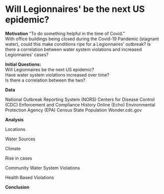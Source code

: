 # Will Legionnaires' be the next US epidemic?

**Motivation**
“To do something helpful in the time of Covid.”     
With office buildings being closed during the Covid-19 Pandemic (stagnant water), could this make conditions ripe for a Legionnaires' outbreak?  Is there a correlation between water system violations and increased Legionnaires' cases?

**Initial Questions:**  
Will Legionnaires be the next US epidemic?  
Have water system violations increased over time?  
Is there a correlation between the two?

**Data**

National Outbreak Reporting System (NORS)
Centers for Disease Control (CDC)
Enforcement and Compliance History Online (Echo)
Environmental Protection Agency (EPA)
Census State Population
Wonder.cdc.gov

**Analysis**

Locations

Water Sources

Climate

Rise in cases

Community Water System Violations

Health Based Violations

**Conclusion**
